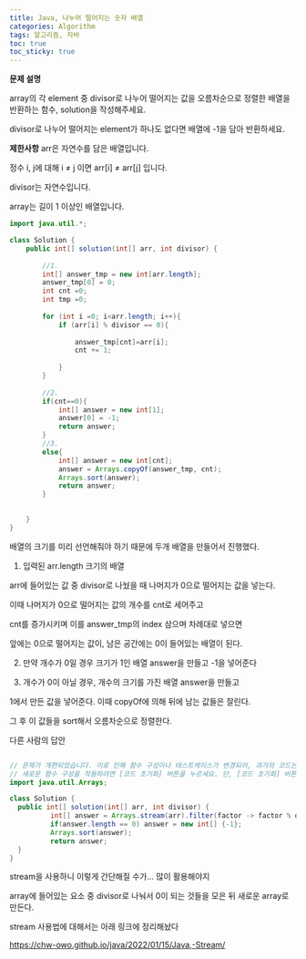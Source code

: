 ```yaml
---
title: Java, 나누어 떨어지는 숫자 배열
categories: Algorithm
tags: 알고리즘, 자바
toc: true
toc_sticky: true
---
```


**문제 설명**

array의 각 element 중 divisor로 나누어 떨어지는 값을 오름차순으로 정렬한 배열을 반환하는 함수, solution을 작성해주세요.

divisor로 나누어 떨어지는 element가 하나도 없다면 배열에 -1을 담아 반환하세요.

**제한사항**
arr은 자연수를 담은 배열입니다.

정수 i, j에 대해 i ≠ j 이면 arr[i] ≠ arr[j] 입니다.

divisor는 자연수입니다.

array는 길이 1 이상인 배열입니다.

```java
import java.util.*;

class Solution {
    public int[] solution(int[] arr, int divisor) {
        
        //1.
        int[] answer_tmp = new int[arr.length];
        answer_tmp[0] = 0;
        int cnt =0;
        int tmp =0;
 
        for (int i =0; i<arr.length; i++){
            if (arr[i] % divisor == 0){
                
                answer_tmp[cnt]=arr[i];
                cnt += 1;
                
            }
        }
        
        //2.
        if(cnt==0){
            int[] answer = new int[1];
            answer[0] = -1;
            return answer;
        }
        //3.
        else{
            int[] answer = new int[cnt];
            answer = Arrays.copyOf(answer_tmp, cnt);
            Arrays.sort(answer);
            return answer;
        }
        

    }
}
```

배열의 크기를 미리 선언해줘야 하기 때문에 두개 배열을 만들어서 진행했다.

1. 입력된 arr.length 크기의 배열

arr에 들어있는 값 중 divisor로 나눴을 때 나머지가 0으로 떨어지는 값을 넣는다.

이때 나머지가 0으로 떨어지는 값의 개수를 cnt로 세어주고

cnt를 증가시키며 이를 answer_tmp의 index 삼으며 차례대로 넣으면

앞에는 0으로 떨어지는 값이, 남은 공간에는 0이 들어있는 배열이 된다. 

2. 만약 개수가 0일 경우 크기가 1인 배열 answer을 만들고 -1을 넣어준다

3. 개수가 0이 아닐 경우, 개수의 크기를 가진 배열 answer을 만들고 

1에서 만든 값을 넣어준다. 이때 copyOf에 의해 뒤에 남는 값들은 잘린다.

그 후 이 값들을 sort해서 오름차순으로 정렬한다.

다른 사람의 답안
```java

// 문제가 개편되었습니다. 이로 인해 함수 구성이나 테스트케이스가 변경되어, 과거의 코드는 동작하지 않을 수 있습니다.
// 새로운 함수 구성을 적용하려면 [코드 초기화] 버튼을 누르세요. 단, [코드 초기화] 버튼을 누르면 작성 중인 코드는 사라집니다.
import java.util.Arrays;

class Solution {
  public int[] solution(int[] arr, int divisor) {
          int[] answer = Arrays.stream(arr).filter(factor -> factor % divisor == 0).toArray();
          if(answer.length == 0) answer = new int[] {-1};
          Arrays.sort(answer);
          return answer;
  }
}

```
stream을 사용하니 이렇게 간단해질 수가... 많이 활용해야지

array에 들어있는 요소 중 divisor로 나눠서 0이 되는 것들을 모은 뒤 새로운 array로 만든다. 

stream 사용법에 대해서는 아래 링크에 정리해놨다

https://chw-owo.github.io/java/2022/01/15/Java,-Stream/
